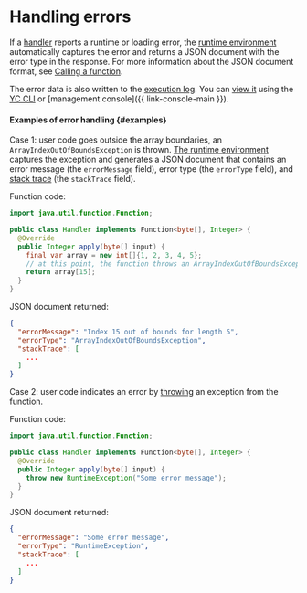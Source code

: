 # Handling errors

If a [handler](handler.md) reports a runtime or loading error, the [runtime environment](../../concepts/runtime/index.md) automatically captures the error and returns a JSON document with the error type in the response. For more information about the JSON document format, see [Calling a function](../../concepts/function-invoke.md#error).

The error data is also written to the [execution log](logging.md). You can [view it](../../operations/function/function-logs.md) using the [YC CLI](../../../cli/) or [management console]({{ link-console-main }}).

#### Examples of error handling {#examples}

Case 1: user code goes outside the array boundaries, an `ArrayIndexOutOfBoundsException` is thrown. [The runtime environment](../../concepts/runtime/index.md) captures the exception and generates a JSON document that contains an error message (the `errorMessage` field), error type (the `errorType` field), and [stack trace](https://en.wikipedia.org/wiki/Stack_trace) (the `stackTrace` field).

Function code:

```java
import java.util.function.Function;

public class Handler implements Function<byte[], Integer> {
  @Override
  public Integer apply(byte[] input) {
    final var array = new int[]{1, 2, 3, 4, 5};
    // at this point, the function throws an ArrayIndexOutOfBoundsException
    return array[15];
  }
}
```

JSON document returned:

```json
{
  "errorMessage": "Index 15 out of bounds for length 5",
  "errorType": "ArrayIndexOutOfBoundsException",
  "stackTrace": [
    ...
  ]
}
```

Case 2: user code indicates an error by [throwing](https://docs.oracle.com/javase/tutorial/essential/exceptions/throwing.html) an exception from the function.

Function code:

```java
import java.util.function.Function;

public class Handler implements Function<byte[], Integer> {
  @Override
  public Integer apply(byte[] input) {
    throw new RuntimeException("Some error message");
  }
}
```

JSON document returned:

```json
{
  "errorMessage": "Some error message",
  "errorType": "RuntimeException",
  "stackTrace": [
    ...
  ]
}
```

